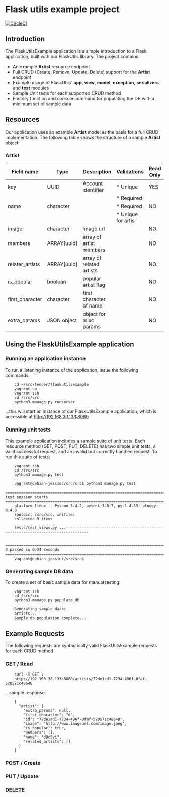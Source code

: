 # Flask utils example project

[![CircleCI](https://circleci.com/gh/Riffstation/flaskutilsexample.svg?style=svg)](https://circleci.com/gh/Riffstation/flaskutilsexample)

## Introduction
The FlaskUtilsExample application is a simple introduction to a Flask application, built with our FlaskUtils library. The project contains:
* An example **Artist** resource endpoint
* Full CRUD (Create, Remove, Update, Delete) support for the **Artist** endpoint
* Example usage of FlaskUtils' **app**, **view**, **model**, **exception**, **serializers** and **test** modules
* Sample Unit tests for each supported CRUD method
* Factory function and console command for populating the DB with a minimum set of sample data

## Resources

Our application uses an example **Artist** model as the basis for a full CRUD implementation. The following table shows the structure of a sample **Artist** object:

### Artist

|  Field name          | Type             | Description               | Validations           | Read Only |
| -------------------- | -----------------| ------------------------- | --------------------- | --------- |
|  key                 | UUID             | Account identifier        | * Unique              | YES       |
|                      |                  |                           | * Required            |           |
|  name                | character        |                           | * Required            | NO        |
|                      |                  |                           | * Unique for artis    |           |
|  image               | character        | image url                 |                       | NO        |
|  members             | ARRAY[uuid]      | array of artist members   |                       | NO        |
|  relater_artists     | ARRAY[uuid]      | array of related artists  |                       | NO        |
|  is_popular          | boolean          | popular artist flag       |                       | NO        |
|  first_character     | character        | first character of name   |                       | NO        |
|  extra_params        | JSON object      | object for misc params    |                       | NO        |

## Using the FlaskUtilsExample application

### Running an application instance
To run a listening instance of the application, issue the following commands:
```
    cd ~/src/fender/flaskutilsexample
    vagrant up
    vagrant ssh
    cd /src/src
    python3 manage.py runserver
```
...this will start an instance of our FlaskUtilsExample application, which is accessible at http://192.168.30.133:8080

### Running unit tests
This example application includes a sample suite of unit tests. Each resource method (GET, POST, PUT, DELETE) has two simple unit tests; a valid successful request, and an invalid but correctly handled request. To run this suite of tests:

```
    vagrant ssh
    cd /src/src
    python3 manage.py test

    vagrant@debian-jessie:/src/src$ python3 manage.py test
    ================================================================================ test session starts =================================================================================
    platform linux -- Python 3.4.2, pytest-3.0.7, py-1.4.33, pluggy-0.4.0
    rootdir: /src/src, inifile:
    collected 9 items

    tests/test_views.py ...--------------------------------------------------------------------------------

    ============================================================================== 9 passed in 0.34 seconds ==============================================================================
    vagrant@debian-jessie:/src/src$

```

### Generating sample DB data
To create a set of basic sample data for manual testing:
```
    vagrant ssh
    cd /src/src
    python3 manage.py populate_db

    Generating sample data:
    artists...
    Sample db population complete...

```

## Example Requests
The following requests are syntactically valid FlaskUtilsExample requests for each CRUD method

### GET / Read
```
    curl -X GET \
    http://192.168.30.133:8080/artists/72de1ad1-7234-496f-8faf-520571c48648
```
...sample response:
```
    {
      "artist": {
        "extra_params": null,
        "first_character": "d",
        "id": "72de1ad1-7234-496f-8faf-520571c48648",
        "image": "http://www.imageurl.com/image.jpeg",
        "is_popular": true,
        "members": [],
        "name": "d9c5yi",
        "related_artists": []
      }
    }
```

### POST / Create

### PUT / Update

### DELETE
